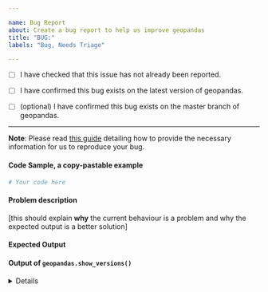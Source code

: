 ```yaml
---

name: Bug Report
about: Create a bug report to help us improve geopandas
title: "BUG:"
labels: "Bug, Needs Triage"

---
```


- [ ] I have checked that this issue has not already been reported.

- [ ] I have confirmed this bug exists on the latest version of geopandas.

- [ ] (optional) I have confirmed this bug exists on the master branch of geopandas.

---

**Note**: Please read [this guide](https://matthewrocklin.com/blog/work/2018/02/28/minimal-bug-reports) detailing how to provide the necessary information for us to reproduce your bug.

#### Code Sample, a copy-pastable example

```python
# Your code here

```

#### Problem description

[this should explain **why** the current behaviour is a problem and why the expected output is a better solution]

#### Expected Output

#### Output of ``geopandas.show_versions()``

<details>

[paste the output of ``geopandas.show_versions()`` here leaving a blank line after the details tag]

</details>
